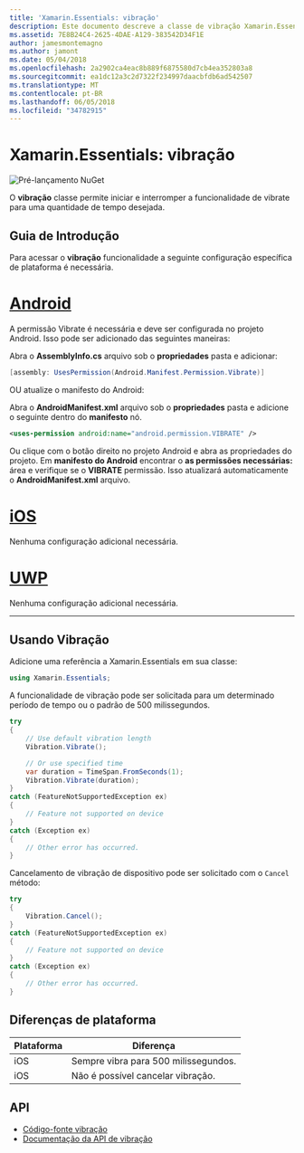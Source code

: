 ```yaml
---
title: 'Xamarin.Essentials: vibração'
description: Este documento descreve a classe de vibração Xamarin.Essentials, que lhe permite iniciar e interromper a funcionalidade de vibrate para uma quantidade de tempo desejada.
ms.assetid: 7E8B24C4-2625-4DAE-A129-383542D34F1E
author: jamesmontemagno
ms.author: jamont
ms.date: 05/04/2018
ms.openlocfilehash: 2a2902ca4eac8b889f6875580d7cb4ea352803a8
ms.sourcegitcommit: ea1dc12a3c2d7322f234997daacbfdb6ad542507
ms.translationtype: MT
ms.contentlocale: pt-BR
ms.lasthandoff: 06/05/2018
ms.locfileid: "34782915"
---
```

# <a name="xamarinessentials-vibration"></a>Xamarin.Essentials: vibração

![Pré-lançamento NuGet](~/media/shared/pre-release.png)

O **vibração** classe permite iniciar e interromper a funcionalidade de vibrate para uma quantidade de tempo desejada.

## <a name="getting-started"></a>Guia de Introdução

Para acessar o **vibração** funcionalidade a seguinte configuração específica de plataforma é necessária.

# <a name="androidtabandroid"></a>[Android](#tab/android)

A permissão Vibrate é necessária e deve ser configurada no projeto Android. Isso pode ser adicionado das seguintes maneiras:

Abra o **AssemblyInfo.cs** arquivo sob o **propriedades** pasta e adicionar:

```csharp
[assembly: UsesPermission(Android.Manifest.Permission.Vibrate)]
```

OU atualize o manifesto do Android:

Abra o **AndroidManifest.xml** arquivo sob o **propriedades** pasta e adicione o seguinte dentro do **manifesto** nó.

```xml
<uses-permission android:name="android.permission.VIBRATE" />
```

Ou clique com o botão direito no projeto Android e abra as propriedades do projeto. Em **manifesto do Android** encontrar o **as permissões necessárias:** área e verifique se o **VIBRATE** permissão. Isso atualizará automaticamente o **AndroidManifest.xml** arquivo.

# <a name="iostabios"></a>[iOS](#tab/ios)

Nenhuma configuração adicional necessária.

# <a name="uwptabuwp"></a>[UWP](#tab/uwp)

Nenhuma configuração adicional necessária.

-----

## <a name="using-vibration"></a>Usando Vibração

Adicione uma referência a Xamarin.Essentials em sua classe:

```csharp
using Xamarin.Essentials;
```

A funcionalidade de vibração pode ser solicitada para um determinado período de tempo ou o padrão de 500 milissegundos.

```csharp
try
{
    // Use default vibration length
    Vibration.Vibrate();

    // Or use specified time
    var duration = TimeSpan.FromSeconds(1);
    Vibration.Vibrate(duration);
}
catch (FeatureNotSupportedException ex)
{
    // Feature not supported on device
}
catch (Exception ex)
{
    // Other error has occurred.
}
```

Cancelamento de vibração de dispositivo pode ser solicitado com o `Cancel` método:

```csharp
try
{
    Vibration.Cancel();
}
catch (FeatureNotSupportedException ex)
{
    // Feature not supported on device
}
catch (Exception ex)
{
    // Other error has occurred.
}
```

## <a name="platform-differences"></a>Diferenças de plataforma

| Plataforma | Diferença |
| --- | --- |
| iOS | Sempre vibra para 500 milissegundos. |
| iOS | Não é possível cancelar vibração. |

## <a name="api"></a>API

- [Código-fonte vibração](https://github.com/xamarin/Essentials/tree/master/Xamarin.Essentials/Vibration)
- [Documentação da API de vibração](xref:Xamarin.Essentials.Vibration)
